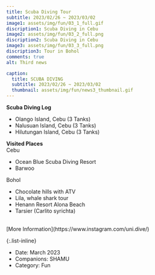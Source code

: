 ```yaml
---
title: Scuba Diving Tour
subtitle: 2023/02/26 ~ 2023/03/02
image1: assets/img/fun/03_1_full.gif
discription1: Scuba Diving in Cebu
image2: assets/img/fun/03_2_full.png
discription2: Scuba Diving in Cebu
image3: assets/img/fun/03_3_full.png
discription3: Tour in Bohol
comments: true
alt: Third news

caption:
  title: SCUBA DIVING
  subtitle: 2023/02/26 ~ 2023/03/02
  thumbnail: assets/img/fun/news3_thumbnail.gif
---
```

**Scuba Diving Log**
- Olango Island, Cebu (3 Tanks)
- Nalusuan Island, Cebu (3 Tanks)
- Hilutungan Island, Cebu (3 Tanks)

**Visited Places** <br>
Cebu
- Ocean Blue Scuba Diving Resort
- Barwoo

Bohol
- Chocolate hills with ATV
- Lila, whale shark tour
- Henann Resort Alona Beach
- Tarsier (Carlito syrichta)

<br>
[More Information](https://www.instagram.com/uni.dive/)

{:.list-inline}
- Date: March 2023
- Companions: SHAMU
- Category: Fun

